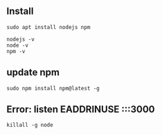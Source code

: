 ## Install
```
sudo apt install nodejs npm

nodejs -v
node -v
npm -v
```


## update npm
```
sudo npm install npm@latest -g
```



## Error: listen EADDRINUSE :::3000
```
killall -g node
```
